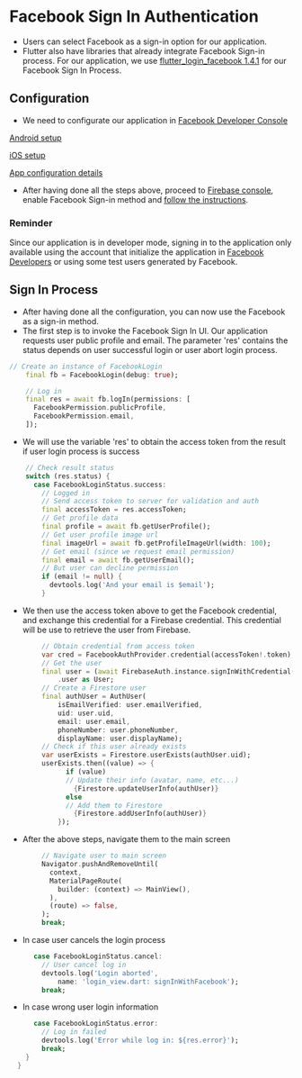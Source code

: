 # Facebook Sign In Authentication
- Users can select Facebook as a sign-in option for our application.
- Flutter also have libraries that already integrate Facebook Sign-in process. For our application, we use [flutter_login_facebook 1.4.1](https://pub.dev/packages/flutter_login_facebook) for our Facebook Sign In Process.
## Configuration
- We need to configurate our application in [Facebook Developer Console](https://developers.facebook.com)

[Android setup](https://pub.dev/packages/flutter_login_facebook#android)

[iOS setup](https://pub.dev/packages/flutter_login_facebook#ios)

[App configuration details](https://pub.dev/packages/flutter_login_facebook#configure-your-project)

- After having done all the steps above, proceed to [Firebase console](https://console.firebase.google.com/u/0/project/_/authentication/providers), enable Facebook Sign-in method and [follow the instructions](https://firebase.google.com/docs/auth/android/facebook-login).

### Reminder
Since our application is in developer mode, signing in to the application only available using the account that initialize the application in [Facebook Developers](https://https://developers.facebook.com) or using some test users generated by Facebook.
## Sign In Process
- After having done all the configuration, you can now use the Facebook as a sign-in method.
- The first step is to invoke the Facebook Sign In UI. Our application requests user public profile and email. The parameter 'res' contains the status depends on user successful login or user abort login process.
```dart
// Create an instance of FacebookLogin
    final fb = FacebookLogin(debug: true);

    // Log in
    final res = await fb.logIn(permissions: [
      FacebookPermission.publicProfile,
      FacebookPermission.email,
    ]);
```
- We will use the variable 'res' to obtain the access token from the result if user login process is success
```dart
    // Check result status
    switch (res.status) {
      case FacebookLoginStatus.success:
        // Logged in
        // Send access token to server for validation and auth
        final accessToken = res.accessToken;
        // Get profile data
        final profile = await fb.getUserProfile();
        // Get user profile image url
        final imageUrl = await fb.getProfileImageUrl(width: 100);
        // Get email (since we request email permission)
        final email = await fb.getUserEmail();
        // But user can decline permission
        if (email != null) {
          devtools.log('And your email is $email');
        }
```
- We then use the access token above to get the Facebook credential, and exchange this credential for a Firebase credential. This credential will be use to retrieve the user from Firebase.
```dart
        // Obtain credential from access token
        var cred = FacebookAuthProvider.credential(accessToken!.token);
        // Get the user
        final user = (await FirebaseAuth.instance.signInWithCredential(cred))
            .user as User;
        // Create a Firestore user
        final authUser = AuthUser(
            isEmailVerified: user.emailVerified,
            uid: user.uid,
            email: user.email,
            phoneNumber: user.phoneNumber,
            displayName: user.displayName);
        // Check if this user already exists
        var userExists = Firestore.userExists(authUser.uid);
        userExists.then((value) => {
              if (value)
              // Update their info (avatar, name, etc...)
                {Firestore.updateUserInfo(authUser)}
              else
              // Add them to Firestore
                {Firestore.addUserInfo(authUser)}
            });
```
- After the above steps, navigate them to the main screen
```dart
        // Navigate user to main screen
        Navigator.pushAndRemoveUntil(
          context,
          MaterialPageRoute(
            builder: (context) => MainView(),
          ),
          (route) => false,
        );
        break;
```
- In case user cancels the login process
```dart
      case FacebookLoginStatus.cancel:
        // User cancel log in
        devtools.log('Login aborted',
            name: 'login_view.dart: signInWithFacebook');
        break;
```
- In case wrong user login information
```dart
      case FacebookLoginStatus.error:
        // Log in failed
        devtools.log('Error while log in: ${res.error}');
        break;
    }
  }
```